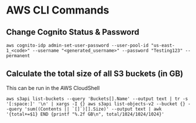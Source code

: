 # AWS CLI Commands

## Change Cognito Status & Password

```
aws cognito-idp admin-set-user-password --user-pool-id "us-east-1_<code>" --username "<generated_username>" --password "Testing123" --permanent
```

## Calculate the total size of all S3 buckets (in GB)
This can be run in the AWS CloudShell
```
aws s3api list-buckets --query 'Buckets[].Name' --output text | tr -s '[:space:]' '\n' | xargs -I {} aws s3api list-objects-v2 --bucket {} --query 'sum((Contents || `[]`)[].Size)' --output text | awk '{total+=$1} END {printf "%.2f GB\n", total/1024/1024/1024}'
```
